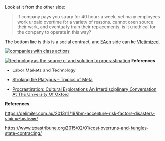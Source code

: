 Look at it from the other side:

>If company pays you salary for 40 hours a week, yet many employees work unpaid overtime for a variety of reasons, cannot open source their work, and eventually train their replacements, is it unethical for the company to operate in this way?

The bottom line is this is a social contract, and [EAch](https://venturebeat.com/2012/04/04/game-publisher-electronic-arts-is-voted-the-worst-company-in-america/) side can be [VIctimized](https://cdn.shopify.com/s/files/1/1535/0563/products/go-away-or-i-will-replace-you-with-a-very-small-shell-script-shirt-1.jpg?v=1480492331).

[![companies with class actions][1]][1]

[![technology as the source of and solution to procrastination ][2]][2]
**References**

* [Labor Markets and Technology](http://www.hawaii.edu/aln/labor.htm)

* [Stroking the Platypus – Tropics of Meta](https://tropicsofmeta.wordpress.com/2015/05/21/stroking-the-platypus/)

* [Procrastination: Cultural Explorations An Interdisciplinary Conversation At The University Of Oxford](https://procrastinationoxford.org)

  [1]: https://i.stack.imgur.com/GShyR.png
  [2]: https://i.stack.imgur.com/WVrn9.jpg


**References**

https://delimiter.com.au/2013/11/19/ibm-accenture-risk-factors-disasters-claims-techone/

https://www.texastribune.org/2015/02/01/cost-overruns-and-bungles-state-contracting/